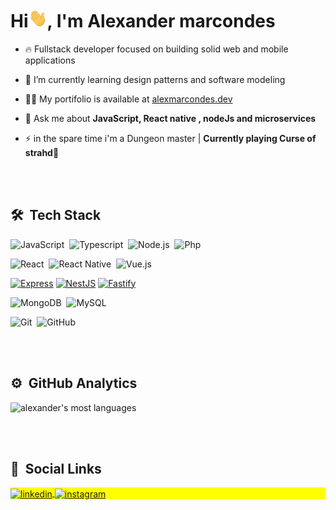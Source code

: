 <h1 align="left">Hi<img src="./hi.gif" height="30"width="30px">, I'm Alexander marcondes</h1>
<!-- <p align="left"> <img src="https://komarev.com/ghpvc/?username=alexmarcondes21&color=yellow" alt="Profile views" /> </p> -->

- 🔥 Fullstack developer focused on building solid web and mobile applications

- 🔭 I’m currently learning design patterns and software modeling

- 👨‍💻 My portifolio is available at [alexmarcondes.dev](https://alexander-portfolio-website.vercel.app/)

- 💬 Ask me about **JavaScript, React native , nodeJs and microservices**

- ⚡ in the spare time i'm a Dungeon master | **Currently playing Curse of strahd🧛** 

<br><br>

## 🛠 &nbsp;Tech Stack
  
![JavaScript](https://img.shields.io/badge/JavaScript-F7DF1E?style=for-the-badge&logo=javascript&logoColor=black)&nbsp;
![Typescript](https://img.shields.io/badge/TypeScript-007ACC?style=for-the-badge&logo=typescript&logoColor=white)&nbsp;
![Node.js](https://img.shields.io/badge/Node.js-43853D?style=for-the-badge&logo=node.js&logoColor=white)&nbsp;
![Php](	https://img.shields.io/badge/PHP-777BB4?style=for-the-badge&logo=php&logoColor=white)&nbsp;

<!--![HTML](https://img.shields.io/badge/HTML5-E34F26?style=for-the-badge&logo=html5&logoColor=white)&nbsp;-->
<!--![CSS](https://img.shields.io/badge/CSS3-1572B6?style=for-the-badge&logo=css3&logoColor=white)&nbsp;-->
![React](https://img.shields.io/badge/React-20232A?style=for-the-badge&logo=react&logoColor=61DAFB)&nbsp;
![React Native](https://img.shields.io/badge/React_Native-20232A?style=for-the-badge&logo=react&logoColor=61DAFB)&nbsp;
![Vue.js](https://img.shields.io/badge/Vue.js-4FC08D?style=for-the-badge&logo=vue.js&logoColor=white)

[![Express](https://img.shields.io/badge/Express-000000?style=for-the-badge&logo=express&logoColor=white)](https://expressjs.com)
[![NestJS](https://img.shields.io/badge/NestJS-E0234E?style=for-the-badge&logo=nestjs&logoColor=white)](https://nestjs.com)
[![Fastify](https://img.shields.io/badge/Fastify-000000?style=for-the-badge&logo=fastify&logoColor=white)](https://www.fastify.io)

![MongoDB](https://img.shields.io/badge/MongoDB-green?style=for-the-badge&logo=mongodb)&nbsp;
![MySQL](https://img.shields.io/badge/MySQL-orange?style=for-the-badge&logo=mysql)&nbsp;

![Git](https://img.shields.io/badge/GIT-E44C30?style=for-the-badge&logo=git&logoColor=white)&nbsp;
![GitHub](https://img.shields.io/badge/GitHub-100000?style=for-the-badge&logo=github&logoColor=white)&nbsp;
<!--![Visual Studio Code](https://img.shields.io/badge/-Visual%20Studio%20Code-05122A?style=flat&logo=visual-studio-code&logoColor=007ACC)&nbsp;-->


<br><br>

## ⚙️ &nbsp;GitHub Analytics

<p align="left">
<!--<img width="530em" src="https://github-readme-stats.vercel.app/api?username=devgrunge&show_icons=true&theme=vision-friendly-dark" alt="alexander's stats"/> -->
<img width="530em" src="https://github-readme-stats.vercel.app/api/top-langs/?username=devgrunge&layout=compact&theme=vision-friendly-dark" alt="alexander's most languages"/>
</p>

<br><br>

## 🔗 &nbsp;Social Links

<p align="left" style="background:yellow">
<a href="https://www.linkedin.com/in/alexander-marcondes-junior-8b8b78219/" target="_blank">
  <img align="center" src="https://img.shields.io/badge/-alexmarcondes-05122A?style=flat&logo=linkedin" alt="linkedin"/>
</a>
<a href="https://instagram.com/ogrunjo" target="_blank">
 <img align="center" src="https://img.shields.io/badge/-ogrunjo-05122A?style=flat&logo=instagram" alt="instagram"/>
</a>
</p>
